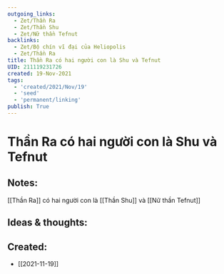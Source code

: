 ```yaml
---
outgoing_links:
  - Zet/Thần Ra
  - Zet/Thần Shu
  - Zet/Nữ thần Tefnut
backlinks:
  - Zet/Bộ chín vĩ đại của Heliopolis
  - Zet/Thần Ra
title: Thần Ra có hai người con là Shu và Tefnut
UID: 211119231726
created: 19-Nov-2021
tags:
  - 'created/2021/Nov/19'
  - 'seed'
  - 'permanent/linking'
publish: True
---
```

# Thần Ra có hai người con là Shu và Tefnut

## Notes:
[[Thần Ra]] có hai người con là [[Thần Shu]] và [[Nữ thần Tefnut]]

## Ideas & thoughts:



## Created:
- [[2021-11-19]]
